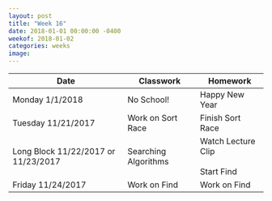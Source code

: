 ```yaml
---
layout: post
title: "Week 16"
date: 2018-01-01 00:00:00 -0400
weekof: 2018-01-02
categories: weeks
image:
---
```


|Date                        |Classwork|Homework|
|----------------------------|---------|--------|
|Monday 1/1/2018             | No School! | Happy New Year |
|Tuesday 11/21/2017          | Work on Sort Race | Finish Sort Race |
|Long Block 11/22/2017 or 11/23/2017 | Searching Algorithms | Watch Lecture Clip <br><br> Start Find |
|Friday 11/24/2017           | Work on Find | Work on Find |
